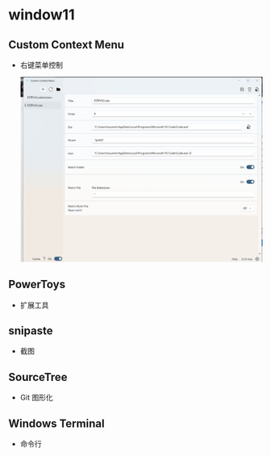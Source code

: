 # window11

## Custom Context Menu

+ 右键菜单控制

  ![Custom Context Menu](images/Custom%20Context%20Menu.jpg)

## PowerToys

+ 扩展工具

## snipaste

+ 截图

## SourceTree

+ Git 图形化

## Windows Terminal

+ 命令行
